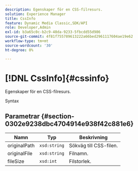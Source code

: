 ```yaml
---
description: Egenskaper för en CSS-filresurs.
solution: Experience Manager
title: CssInfo
feature: Dynamic Media Classic,SDK/API
role: Developer,Admin
exl-id: b3a65c0c-b2c9-48da-9233-5fbcdd55d986
source-git-commit: 4f81f755789613222a66bed2961117604ae19e62
workflow-type: tm+mt
source-wordcount: '30'
ht-degree: 0%

---
```


# [!DNL CssInfo]{#cssinfo}

Egenskaper för en CSS-filresurs.

Syntax

## Parametrar {#section-0302e9238dbc4704914e938f42c881e6}

| Namn | Typ | Beskrivning |
|---|---|---|
| originalPath | `xsd:string` | Sökväg till CSS-filen. |
| originalFile | `xsd:string` | Filnamn. |
| fileSize | `xsd:int` | Filstorlek. |
